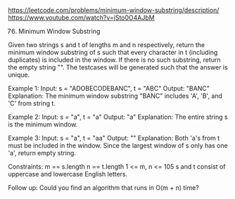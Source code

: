 https://leetcode.com/problems/minimum-window-substring/description/
https://www.youtube.com/watch?v=jSto0O4AJbM

76. Minimum Window Substring

Given two strings s and t of lengths m and n respectively, return the minimum window substring
of s such that every character in t (including duplicates) is included in the window. If there
is no such substring, return the empty string "".
The testcases will be generated such that the answer is unique.

Example 1:
Input: s = "ADOBECODEBANC", t = "ABC"
Output: "BANC"
Explanation: The minimum window substring "BANC" includes 'A', 'B', and 'C' from string t.

Example 2:
Input: s = "a", t = "a"
Output: "a"
Explanation: The entire string s is the minimum window.

Example 3:
Input: s = "a", t = "aa"
Output: ""
Explanation: Both 'a's from t must be included in the window.
Since the largest window of s only has one 'a', return empty string.

Constraints:
m == s.length
n == t.length
1 <= m, n <= 105
s and t consist of uppercase and lowercase English letters.

Follow up: Could you find an algorithm that runs in O(m + n) time?